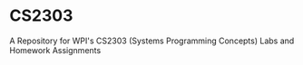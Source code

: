 # CS2303
A Repository for WPI's CS2303 (Systems Programming Concepts) Labs and Homework Assignments
